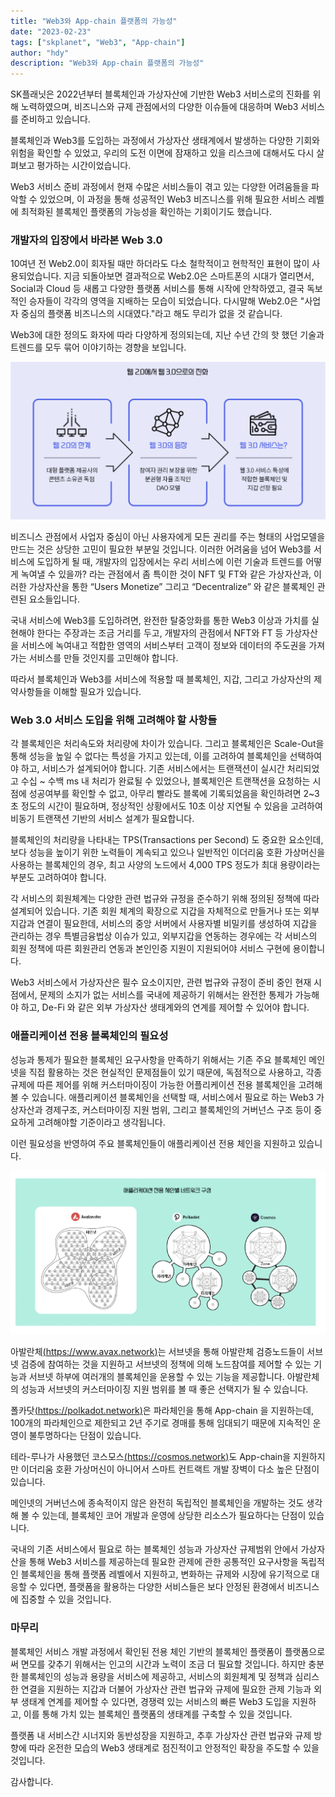 ```yaml
---
title: "Web3와 App-chain 플랫폼의 가능성"
date: "2023-02-23"
tags: ["skplanet", "Web3", "App-chain"]
author: "hdy"
description: "Web3와 App-chain 플랫폼의 가능성"
---
```


SK플래닛은 2022년부터 블록체인과 가상자산에 기반한 Web3 서비스로의 진화를 위해 노력하였으며, 비즈니스와 규제 관점에서의 다양한 이슈들에 대응하며 Web3 서비스를 준비하고 있습니다.

블록체인과 Web3를 도입하는 과정에서 가상자산 생태계에서 발생하는 다양한 기회와 위험을 확인할 수 있었고, 우리의 도전 이면에 잠재하고 있을 리스크에 대해서도 다시 살펴보고 평가하는 시간이었습니다.

Web3 서비스 준비 과정에서 현재 수많은 서비스들이 겪고 있는 다양한 어려움들을 파악할 수 있었으며, 이 과정을 통해 성공적인 Web3 비즈니스를 위해 필요한 서비스 레벨에 최적화된 블록체인 플랫폼의 가능성을 확인하는 기회이기도 했습니다.

### 개발자의 입장에서 바라본 Web 3.0

10여년 전 Web2.0이 회자될 때만 하더라도 다소 철학적이고 현학적인 표현이 많이 사용되었습니다. 지금 되돌아보면 결과적으로 Web2.0은 스마트폰의 시대가 열리면서, Social과 Cloud 등 새롭고 다양한 플랫폼 서비스를 통해 시작에 안착하였고, 결국 독보적인 승자들이 각각의 영역을 지배하는 모습이 되었습니다. 다시말해 Web2.0은 "사업자 중심의 플랫폼 비즈니스의 시대였다."라고 해도 무리가 없을 것 같습니다.

Web3에 대한 정의도 화자에 따라 다양하게 정의되는데, 지난 수년 간의 핫 했던 기술과 트렌드를 모두 묶어 이야기하는 경향을 보입니다.

![web3_01](./web3_01.png)

비즈니스 관점에서 사업자 중심이 아닌 사용자에게 모든 권리를 주는 형태의 사업모델을 만드는 것은 상당한 고민이 필요한 부분일 것입니다. 이러한 어려움을 넘어 Web3를 서비스에 도입하게 될 때, 개발자의 입장에서는 우리 서비스에 이런 기술과 트렌드를 어떻게 녹여낼 수 있을까? 라는 관점에서 좀 특이한 것이 NFT 및 FT와 같은 가상자산과, 이러한 가상자산을 통한 “Users Monetize” 그리고 “Decentralize” 와 같은 블록체인 관련된 요소들입니다.

국내 서비스에 Web3를 도입하려면, 완전한 탈중앙화를 통한 Web3 이상과 가치를 실현해야 한다는 주장과는 조금 거리를 두고, 개발자의 관점에서 NFT와 FT 등 가상자산을 서비스에 녹여내고 적합한 영역의 서비스부터 고객이 정보와 데이터의 주도권을 가져가는 서비스를 만들 것인지를 고민해야 합니다.

따라서 블록체인과 Web3를 서비스에 적용할 때 블록체인, 지갑, 그리고 가상자산의 제약사항들을 이해할 필요가 있습니다.

### Web 3.0 서비스 도입을 위해 고려해야 할 사항들

각 블록체인은 처리속도와 처리량에 차이가 있습니다. 그리고 블록체인은 Scale-Out을 통해 성능을 높일 수 없다는 특성을 가지고 있는데, 이를 고려하여 블록체인을 선택하여야 하고, 서비스가 설계되어야 합니다. 기존 서비스에서는 트랜잭션이 실시간 처리되었고 수십 ~ 수백 ms 내 처리가 완료될 수 있었으나, 블록체인은 트랜잭션을 요청하는 시점에 성공여부를 확인할 수 없고, 아무리 빨라도 블록에 기록되었음을 확인하려면 2~3초 정도의 시간이 필요하며, 정상적인 상황에서도 10초 이상 지연될 수 있음을 고려하여 비동기 트랜잭션 기반의 서비스 설계가 필요합니다.

블록체인의 처리량을 나타내는 TPS(Transactions per Second) 도 중요한 요소인데, 보다 성능을 높이기 위한 노력들이 계속되고 있으나 일반적인 이더리움 호환 가상머신을 사용하는 블록체인의 경우, 최고 사양의 노드에서 4,000 TPS 정도가 최대 용량이라는 부분도 고려하여야 합니다.

각 서비스의 회원체계는 다양한 관련 법규와 규정을 준수하기 위해 정의된 정책에 따라 설계되어 있습니다. 기존 회원 체계의 확장으로 지갑을 자체적으로 만들거나 또는 외부지갑과 연결이 필요한데, 서비스의 중앙 서버에서 사용자별 비밀키를 생성하여 지갑을 관리하는 경우 특별금융법상 이슈가 있고, 외부지갑을 연동하는 경우에는 각 서비스의 회원 정책에 따른 회원관리 연동과 본인인증 지원이 지원되어야 서비스 구현에 용이합니다.

Web3 서비스에서 가상자산은 필수 요소이지만, 관련 법규와 규정이 준비 중인 현재 시점에서, 문제의 소지가 없는 서비스를 국내에 제공하기 위해서는 완전한 통제가 가능해야 하고, De-Fi 와 같은 외부 가상자산 생태계와의 연계를 제어할 수 있어야 합니다.

### 애플리케이션 전용 블록체인의 필요성

성능과 통제가 필요한 블록체인 요구사항을 만족하기 위해서는 기존 주요 블록체인 메인넷을 직접 활용하는 것은 현실적인 문제점들이 있기 때문에, 독점적으로 사용하고, 각종 규제에 따른 제어를 위해 커스터마이징이 가능한 어플리케이션 전용 블록체인을 고려해 볼 수 있습니다. 애플리케이션 블록체인을 선택할 때, 서비스에서 필요로 하는 Web3 가상자산과 경제구조, 커스터마이징 지원 범위, 그리고 블록체인의 거버넌스 구조 등이 중요하게 고려해야할 기준이라고 생각됩니다.

이런 필요성을 반영하여 주요 블록체인들이 애플리케이션 전용 체인을 지원하고 있습니다.

![web3_02](./web3_02.png)

아발란체[(https://www.avax.network)](https://www.avax.network)는 서브넷을 통해 아발란체 검증노드들이 서브넷 검증에 참여하는 것을 지원하고 서브넷의 정책에 의해 노드참여를 제어할 수 있는 기능과 서브넷 하부에 여러개의 블록체인을 운용할 수 있는 기능을 제공합니다. 아발란체의 성능과 서브넷의 커스터마이징 지원 범위를 볼 때 좋은 선택지가 될 수 있습니다.

폴카닷[(https://polkadot.network)](https://polkadot.network)은 파라체인을 통해 App-chain 을 지원하는데, 100개의 파라체인으로 제한되고 2년 주기로 경매를 통해 임대되기 때문에 지속적인 운영이 불투명하다는 단점이 있습니다.

테라-루나가 사용했던 코스모스[(https://cosmos.network)](https://cosmos.network)도 App-chain을 지원하지만 이더리움 호환 가상머신이 아니어서 스마트 컨트랙트 개발 장벽이 다소 높은 단점이 있습니다.

메인넷의 거버넌스에 종속적이지 않은 완전히 독립적인 블록체인을 개발하는 것도 생각해 볼 수 있는데, 블록체인 코어 개발과 운영에 상당한 리소스가 필요하다는 단점이 있습니다.

국내의 기존 서비스에서 필요로 하는 블록체인 성능과 가상자산 규제범위 안에서 가상자산을 통해 Web3 서비스를 제공하는데 필요한 관제에 관한 공통적인 요구사항을 독립적인 블록체인을 통해 플랫폼 레벨에서 지원하고, 변화하는 규제와 시장에 유기적으로 대응할 수 있다면, 플랫폼을 활용하는 다양한 서비스들은 보다 안정된 환경에서 비즈니스에 집중할 수 있을 것입니다.

### 마무리

블록체인 서비스 개발 과정에서 확인된 전용 체인 기반의 블록체인 플랫폼이 플랫폼으로써 면모를 갖추기 위해서는 인고의 시간과 노력이 조금 더 필요할 것입니다. 하지만 충분한 블록체인의 성능과 용량을 서비스에 제공하고, 서비스의 회원체계 및 정책과 심리스한 연결을 지원하는 지갑과 더불어 가상자산 관련 법규와 규제에 필요한 관제 기능과 외부 생태계 연계를 제어할 수 있다면, 경쟁력 있는 서비스의 빠른 Web3 도입을 지원하고, 이를 통해 가치 있는 블록체인 플랫폼의 생태계를 구축할 수 있을 것입니다.

플랫폼 내 서비스간 시너지와 동반성장을 지원하고, 추후 가상자산 관련 법규와 규제 방향에 따라 온전한 모습의 Web3 생태계로 점진적이고 안정적인 확장을 주도할 수 있을 것입니다.

감사합니다.
